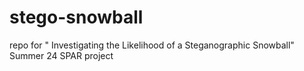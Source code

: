 # stego-snowball
repo for " Investigating the Likelihood of a Steganographic Snowball" Summer 24 SPAR project

